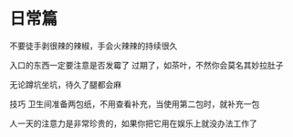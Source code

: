 # 日常篇


不要徒手剥很辣的辣椒，手会火辣辣的持续很久

入口的东西一定要注意是否发霉了 过期了，如茶叶，不然你会莫名其妙拉肚子

无论蹲坑坐坑，待久了腿都会麻

技巧
卫生间准备两包纸，不用查看补充，当使用第二包时，就补充一包


人一天的注意力是非常珍贵的，如果你把它用在娱乐上就没办法工作了
